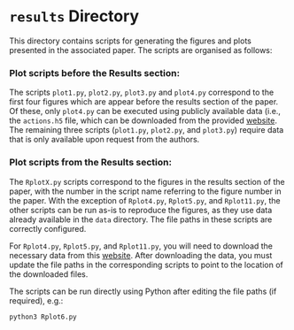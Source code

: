 # `results` Directory

This directory contains scripts for generating the figures and plots presented in the associated paper. The scripts are organised as follows:

### Plot scripts before the Results section:
The scripts `plot1.py`, `plot2.py`, `plot3.py` and `plot4.py` correspond to the first four figures which are appear before the results section of the paper. Of these, only `plot4.py` can be executed using publicly available data (i.e., the `actions.h5` file, which can be downloaded from the provided [website](https://www.mso.anu.edu.au/~arunima/stellar-actions-I-data/). The remaining three scripts (`plot1.py`, `plot2.py`, and `plot3.py`) require data that is only available upon request from the authors.

### Plot scripts from the Results section:
The `RplotX.py` scripts correspond to the figures in the results section of the paper, with the number in the script name referring to the figure number in the paper. With the exception of `Rplot4.py`, `Rplot5.py`, and `Rplot11.py`, the other scripts can be run as-is to reproduce the figures, as they use data already available in the `data` directory. The file paths in these scripts are correctly configured.

For `Rplot4.py`, `Rplot5.py`, and `Rplot11.py`, you will need to download the necessary data from this [website](https://www.mso.anu.edu.au/~arunima/stellar-actions-I-data/). After downloading the data, you must update the file paths in the corresponding scripts to point to the location of the downloaded files.

The scripts can be run directly using Python after editing the file paths (if required), e.g.:
```
python3 Rplot6.py
```
